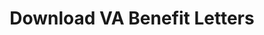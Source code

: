---
layout: page-breadcrumbs.html
title: Download VA Benefit Letters
order: 9
spoke: Manage Benefits
template: detail-page
---